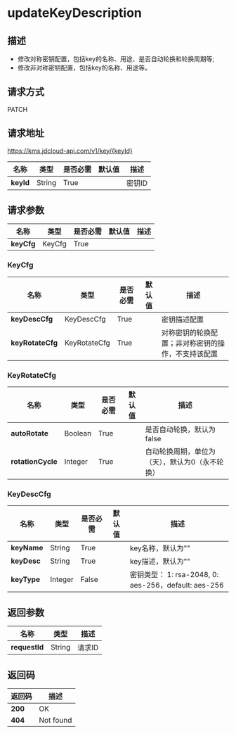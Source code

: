 # updateKeyDescription


## 描述
-   修改对称密钥配置，包括key的名称、用途、是否自动轮换和轮换周期等;
-   修改非对称密钥配置，包括key的名称、用途等。


## 请求方式
PATCH

## 请求地址
https://kms.jdcloud-api.com/v1/key/{keyId}

|名称|类型|是否必需|默认值|描述|
|---|---|---|---|---|
|**keyId**|String|True| |密钥ID|

## 请求参数
|名称|类型|是否必需|默认值|描述|
|---|---|---|---|---|
|**keyCfg**|KeyCfg|True| | |

### <div id="KeyCfg">KeyCfg</div>
|名称|类型|是否必需|默认值|描述|
|---|---|---|---|---|
|**keyDescCfg**|KeyDescCfg|True| |密钥描述配置|
|**keyRotateCfg**|KeyRotateCfg|True| |对称密钥的轮换配置；非对称密钥的操作，不支持该配置|
### <div id="KeyRotateCfg">KeyRotateCfg</div>
|名称|类型|是否必需|默认值|描述|
|---|---|---|---|---|
|**autoRotate**|Boolean|True| |是否自动轮换，默认为false|
|**rotationCycle**|Integer|True| |自动轮换周期，单位为（天），默认为0（永不轮换）|
### <div id="KeyDescCfg">KeyDescCfg</div>
|名称|类型|是否必需|默认值|描述|
|---|---|---|---|---|
|**keyName**|String|True| |key名称，默认为""|
|**keyDesc**|String|True| |key描述，默认为""|
|**keyType**|Integer|False| |密钥类型： 1: rsa-2048, 0: aes-256，default: aes-256|

## 返回参数
|名称|类型|描述|
|---|---|---|
|**requestId**|String|请求ID|


## 返回码
|返回码|描述|
|---|---|
|**200**|OK|
|**404**|Not found|
